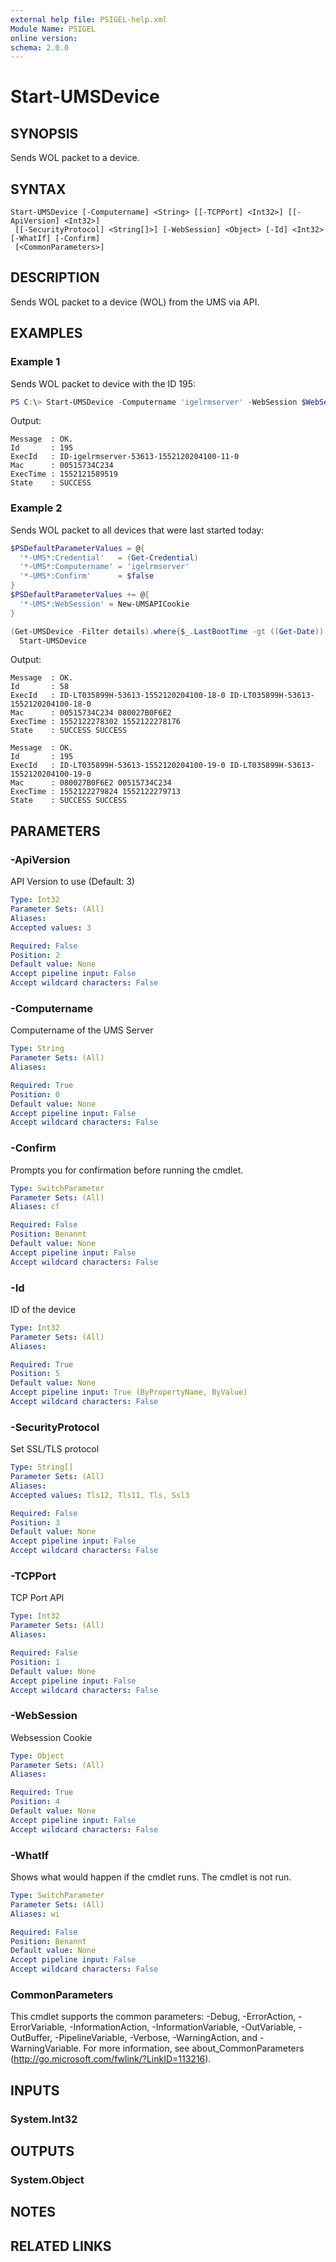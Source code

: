 ```yaml
---
external help file: PSIGEL-help.xml
Module Name: PSIGEL
online version:
schema: 2.0.0
---
```


# Start-UMSDevice

## SYNOPSIS
Sends WOL packet to a device.

## SYNTAX

```
Start-UMSDevice [-Computername] <String> [[-TCPPort] <Int32>] [[-ApiVersion] <Int32>]
 [[-SecurityProtocol] <String[]>] [-WebSession] <Object> [-Id] <Int32> [-WhatIf] [-Confirm]
 [<CommonParameters>]
```

## DESCRIPTION
Sends WOL packet to a device (WOL) from the UMS via API.

## EXAMPLES

### Example 1

Sends WOL packet to device with the ID 195:

```powershell
PS C:\> Start-UMSDevice -Computername 'igelrmserver' -WebSession $WebSession -Id 195
```

Output:

```console
Message  : OK.
Id       : 195
ExecId   : ID-igelrmserver-53613-1552120204100-11-0
Mac      : 00515734C234
ExecTime : 1552121589519
State    : SUCCESS
```

### Example 2

Sends WOL packet to all devices that were last started today:

```powershell
$PSDefaultParameterValues = @{
  '*-UMS*:Credential'   = (Get-Credential)
  '*-UMS*:Computername' = 'igelrmserver'
  '*-UMS*:Confirm'      = $false
}
$PSDefaultParameterValues += @{
  '*-UMS*:WebSession' = New-UMSAPICookie
}

(Get-UMSDevice -Filter details).where{$_.LastBootTime -gt ((Get-Date)).AddDays(-1)} |
  Start-UMSDevice
```

Output:

```console
Message  : OK.
Id       : 58
ExecId   : ID-LT035899H-53613-1552120204100-18-0 ID-LT035899H-53613-1552120204100-18-0
Mac      : 00515734C234 080027B0F6E2
ExecTime : 1552122278302 1552122278176
State    : SUCCESS SUCCESS

Message  : OK.
Id       : 195
ExecId   : ID-LT035899H-53613-1552120204100-19-0 ID-LT035899H-53613-1552120204100-19-0
Mac      : 080027B0F6E2 00515734C234
ExecTime : 1552122279824 1552122279713
State    : SUCCESS SUCCESS
```


## PARAMETERS

### -ApiVersion
API Version to use (Default: 3)

```yaml
Type: Int32
Parameter Sets: (All)
Aliases:
Accepted values: 3

Required: False
Position: 2
Default value: None
Accept pipeline input: False
Accept wildcard characters: False
```

### -Computername
Computername of the UMS Server

```yaml
Type: String
Parameter Sets: (All)
Aliases:

Required: True
Position: 0
Default value: None
Accept pipeline input: False
Accept wildcard characters: False
```

### -Confirm
Prompts you for confirmation before running the cmdlet.

```yaml
Type: SwitchParameter
Parameter Sets: (All)
Aliases: cf

Required: False
Position: Benannt
Default value: None
Accept pipeline input: False
Accept wildcard characters: False
```

### -Id
ID of the device

```yaml
Type: Int32
Parameter Sets: (All)
Aliases:

Required: True
Position: 5
Default value: None
Accept pipeline input: True (ByPropertyName, ByValue)
Accept wildcard characters: False
```

### -SecurityProtocol
Set SSL/TLS protocol

```yaml
Type: String[]
Parameter Sets: (All)
Aliases:
Accepted values: Tls12, Tls11, Tls, Ssl3

Required: False
Position: 3
Default value: None
Accept pipeline input: False
Accept wildcard characters: False
```

### -TCPPort
TCP Port API

```yaml
Type: Int32
Parameter Sets: (All)
Aliases:

Required: False
Position: 1
Default value: None
Accept pipeline input: False
Accept wildcard characters: False
```

### -WebSession
Websession Cookie

```yaml
Type: Object
Parameter Sets: (All)
Aliases:

Required: True
Position: 4
Default value: None
Accept pipeline input: False
Accept wildcard characters: False
```

### -WhatIf
Shows what would happen if the cmdlet runs.
The cmdlet is not run.

```yaml
Type: SwitchParameter
Parameter Sets: (All)
Aliases: wi

Required: False
Position: Benannt
Default value: None
Accept pipeline input: False
Accept wildcard characters: False
```

### CommonParameters
This cmdlet supports the common parameters: -Debug, -ErrorAction, -ErrorVariable, -InformationAction, -InformationVariable, -OutVariable, -OutBuffer, -PipelineVariable, -Verbose, -WarningAction, and -WarningVariable.
For more information, see about_CommonParameters (http://go.microsoft.com/fwlink/?LinkID=113216).

## INPUTS

### System.Int32

## OUTPUTS

### System.Object
## NOTES

## RELATED LINKS
